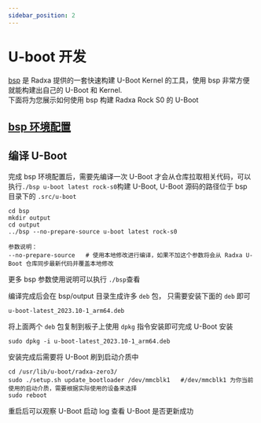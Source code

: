 ```yaml
---
sidebar_position: 2
---
```


# U-boot 开发

[bsp](https://github.com/radxa-repo/bsp) 是 Radxa 提供的一套快速构建 U-Boot Kernel 的工具，使用 bsp 非常方便就能构建出自己的 U-Boot 和 Kernel.  
下面将为您展示如何使用 bsp 构建 Radxa Rock S0 的 U-Boot

## [bsp 环境配置](https://radxa-repo.github.io/bsp/)

## 编译 U-Boot

完成 bsp 环境配置后，需要先编译一次 U-Boot 才会从仓库拉取相关代码，可以执行`./bsp u-boot latest rock-s0`构建 U-Boot, U-Boot 源码的路径位于 bsp 目录下的 `.src/u-boot`

```
cd bsp
mkdir output
cd output
../bsp --no-prepare-source u-boot latest rock-s0

参数说明：
--no-prepare-source   # 使用本地修改进行编译，如果不加这个参数将会从 Radxa U-Boot 仓库同步最新代码并覆盖本地修改
```

更多 bsp 参数使用说明可以执行 `./bsp`查看

编译完成后会在 bsp/output 目录生成许多 `deb` 包， 只需要安装下面的 `deb` 即可

```
u-boot-latest_2023.10-1_arm64.deb
```

将上面两个 `deb` 包复制到板子上使用 `dpkg` 指令安装即可完成 U-Boot 安装

```
sudo dpkg -i u-boot-latest_2023.10-1_arm64.deb
```

安装完成后需要将 U-Boot 刷到启动介质中

```
cd /usr/lib/u-boot/radxa-zero3/
sudo ./setup.sh update_bootloader /dev/mmcblk1   #/dev/mmcblk1 为你当前使用的启动介质，需要根据实际使用的设备来选择
sudo reboot
```

重启后可以观察 U-Boot 启动 log 查看 U-Boot 是否更新成功
